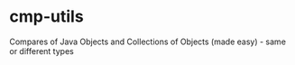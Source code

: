 # cmp-utils
Compares of Java Objects and Collections of Objects (made easy) - same or different types
